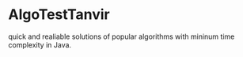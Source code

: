 # AlgoTestTanvir
quick and realiable solutions of popular algorithms with mininum time complexity in Java.
